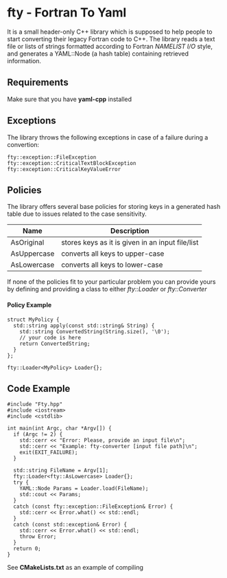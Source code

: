 # fty - Fortran To Yaml

It is a small header-only C++ library which is supposed to help people to start converting their legacy Fortran code to C++. The library reads a text file or lists of strings formatted according  to Fortran *NAMELIST I/O* style, and generates a YAML::Node (a hash table) containing retrieved information.

## Requirements
Make sure that you have **yaml-cpp** installed

## Exceptions
The library throws the following exceptions in case of a failure during a convertion:
```
fty::exception::FileException
fty::exception::CriticalTextBlockException
fty::exception::CriticalKeyValueError
```
## Policies
The library offers several base policies for storing keys in a generated hash table due to issues related to the case sensitivity.

| Name         	| Description                                      	|
|--------------	|--------------------------------------------------	|
| AsOriginal   	| stores keys as it is given in an input file/list 	|
| AsUppercase 	| converts all keys to upper-case                  	|
| AsLowercase 	| converts all keys to lower-case                  	|

If none of the policies fit to your particular problem you can provide yours by defining and providing a class to either *fty::Loader* or *fty::Converter*

#### Policy Example
```
struct MyPolicy {
  std::string apply(const std::string& String) {
    std::string ConvertedString(String.size(), '\0');
    // your code is here
    return ConvertedString;
  }
};

fty::Loader<MyPolicy> Loader{};
```


## Code Example
```
#include "Fty.hpp"
#include <iostream>
#include <cstdlib>

int main(int Argc, char *Argv[]) {
  if (Argc != 2) {
    std::cerr << "Error: Please, provide an input file\n";
    std::cerr << "Example: fty-converter [input file path]\n";
    exit(EXIT_FAILURE);
  }

  std::string FileName = Argv[1];
  fty::Loader<fty::AsLowercase> Loader{};
  try {
    YAML::Node Params = Loader.load(FileName);
    std::cout << Params;
  }
  catch (const fty::exception::FileException& Error) {
    std::cerr << Error.what() << std::endl;
  }
  catch (const std::exception& Error) {
    std::cerr << Error.what() << std::endl;
    throw Error;
  }
  return 0;
}
```
See **CMakeLists.txt** as an example of compiling
